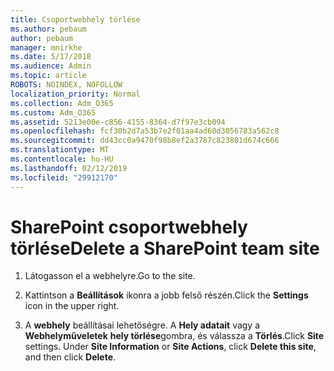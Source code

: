 ```yaml
---
title: Csoportwebhely törlése
ms.author: pebaum
author: pebaum
manager: mnirkhe
ms.date: 5/17/2018
ms.audience: Admin
ms.topic: article
ROBOTS: NOINDEX, NOFOLLOW
localization_priority: Normal
ms.collection: Adm_O365
ms.custom: Adm_O365
ms.assetid: 5213e00e-c856-4155-8364-d7f97e3cb094
ms.openlocfilehash: fcf30b2d7a53b7e2f01aa4ad60d3056783a562c8
ms.sourcegitcommit: dd43cc0a9470f98b8ef2a3787c823801d674c666
ms.translationtype: MT
ms.contentlocale: hu-HU
ms.lasthandoff: 02/12/2019
ms.locfileid: "29912170"
---
```

# <a name="delete-a-sharepoint-team-site"></a><span data-ttu-id="7b542-102">SharePoint csoportwebhely törlése</span><span class="sxs-lookup"><span data-stu-id="7b542-102">Delete a SharePoint team site</span></span>

1. <span data-ttu-id="7b542-103">Látogasson el a webhelyre.</span><span class="sxs-lookup"><span data-stu-id="7b542-103">Go to the site.</span></span>
    
2. <span data-ttu-id="7b542-104">Kattintson a **Beállítások** ikonra a jobb felső részén.</span><span class="sxs-lookup"><span data-stu-id="7b542-104">Click the **Settings** icon in the upper right.</span></span> 
    
3. <span data-ttu-id="7b542-p101">A **webhely** beállításai lehetőségre. A **Hely adatait** vagy a **Webhelyműveletek** **hely törlése**gombra, és válassza a **Törlés**.</span><span class="sxs-lookup"><span data-stu-id="7b542-p101">Click **Site** settings. Under **Site Information** or **Site Actions**, click **Delete this site**, and then click **Delete**.</span></span>
    

